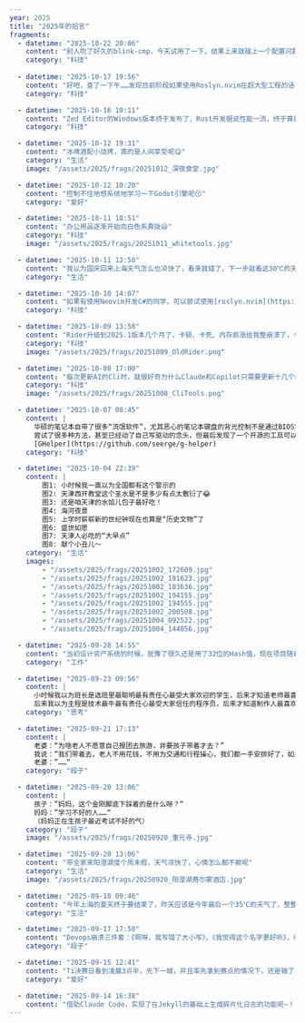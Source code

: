 ```yaml
---
year: 2025
title: "2025年的拾言"
fragments:
  - datetime: "2025-10-22 20:06"
    content: "别人吹了好久的blink-cmp，今天试用了一下，结果上来就碰上一个配置问题搞了好久才正常……第一印象就不是很好，姑且先继续试试看"
    category: "科技"
        
  - datetime: "2025-10-17 19:56"
    content: "好吧，查了一下午……发现目前阶段如果使用Roslyn.nvim在超大型工程的话（例如31934个目录共926814 文件），要将filewatching设置为off，否则保存任何文件都会卡顿1~2秒😂，代价是在编辑器外新添加或删除源代码文件后，需要手动执行一下LspRestart"
    category: "科技"

  - datetime: "2025-10-16 10:11"
    content: "Zed Editor的Windows版本终于发布了，Rust开发据说性能一流，终于算是全平台了，后面准备折腾一下试试，又多了一个玩具~！"
    category: "科技"

  - datetime: "2025-10-12 19:31"
    content: "冰啤酒配小烧烤，真的是人间享受呢😋"
    category: "生活"
    image: "/assets/2025/frags/20251012_深夜食堂.jpg"

  - datetime: "2025-10-12 10:20"
    content: "控制不住地想系统地学习一下Godot引擎呢😚"
    category: "爱好"

  - datetime: "2025-10-11 18:51"
    content: "办公用品逐渐开始向白色系靠拢😄"
    category: "科技"
    image: "/assets/2025/frags/20251011_whitetools.jpg"

  - datetime: "2025-10-11 12:58"
    content: "我以为国庆回来上海天气怎么也凉快了，看来我错了，下一步就看这30℃的天气能不能坚持到春节了……"
    category: "生活"

  - datetime: "2025-10-10 14:07"
    content: "如果有使用Neovim开发C#的同学，可以尝试使用[roslyn.nvim](https://github.com/seblyng/roslyn.nvim)代替OmniSharp来作为Lsp Server了，这个本质上就是使用和目前VS Code相同的Backend了，实测速度明显快很多，Decompile功能也是默认就支持不再需要额外的扩展了！"
    category: "科技"

  - datetime: "2025-10-09 13:58"
    content: "Rider升级到2025.1版本几个月了，卡顿、卡死、内存疯涨给我整崩溃了，今天回退到旧版本感觉好多了（但受制于Copilot插件没法回退到2023版本），真还有逆向优化这么一说吗？问了问AI，也不知道是真是假……"
    category: "科技"
    image: "/assets/2025/frags/20251009_OldRider.png"

  - datetime: "2025-10-08 17:00"
    content: "每次更新AI的Cli时，就很好奇为什么Claude和Copilot只需要更新十几个Package，但是Qwen每次都奔着几百去了……，这么多代码量吗？"
    category: "科技"
    image: "/assets/2025/frags/20251008_CliTools.png"

  - datetime: "2025-10-07 08:45"
    content: |
      华硕的笔记本自带了很多“流氓软件”，尤其恶心的笔记本键盘的背光控制不是通过BIOS实现的，而是通过这些“流氓软件”实现的，所以你还关不得、卸不得……
      尝试了很多种方法，甚至已经动了自己写驱动的念头，但最后发现了一个开源的工具可以完成这一目标，而且是针对所有华硕笔记本的，可见“天下苦X久矣”，你说华硕自己不觉闷吗？
      [GHelper](https://github.com/seerge/g-helper)
    category: "科技"

  - datetime: "2025-10-04 22:39"
    content: |
        图1: 小时候我一直以为全国都有这个警示的
        图2: 天津西开教堂这个圣水是不是多少有点太敷衍了😂
        图3: 还是咱天津的水馅儿包子最好吃！
        图4: 海河夜景
        图5: 上学时崭崭新的世纪钟现在也算是“历史文物”了
        图6: 盛世如愿
        图7: 天津人必吃的“大早点”
        图8: 献个小丑儿～
    category: "生活"
    images:
        - "/assets/2025/frags/20251002_172609.jpg"
        - "/assets/2025/frags/20251002_181623.jpg"
        - "/assets/2025/frags/20251002_183636.jpg"
        - "/assets/2025/frags/20251002_194155.jpg"
        - "/assets/2025/frags/20251002_194555.jpg"
        - "/assets/2025/frags/20251002_200508.jpg"
        - "/assets/2025/frags/20251004_092522.jpg"
        - "/assets/2025/frags/20251004_144856.jpg"

  - datetime: "2025-09-28 14:55"
    content: "当初设计资产系统的时候，犹豫了很久还是用了32位的Hash值，现在项目随着版本的迭代，果然出现冲突了，现在调整为64位要做不少工作，看起来当初的小家子气还是显得有些安卓思维了🫠（其实之前也没想到项目能发展到今天哈……）"
    category: "工作"

  - datetime: "2025-09-23 09:56"
    content: |
      小时候我以为班长是选班里最聪明最有责任心最受大家欢迎的学生，后来才知道老师最喜欢的是听她话的班长；
      后来我以为主程是技术最牛最有责任心最受大家信任的程序员，后来才知道制作人最喜欢的是听他话的主程。
    category: "思考"

  - datetime: "2025-09-21 17:13"
    content: |
      老婆：“为啥老人不愿意自己报团去旅游，非要孩子带着才去？”
      我说：”我们带着去，老人不用花钱，不用为交通和行程操心，我们都一手安排好了，如果不满意，还可给我们甩脸子表达不满，这些体验在外面报团是体验不到的“
      老婆：”……“
    category: "段子"

  - datetime: "2025-09-20 13:06"
    content: |
      孩子：”妈妈，这个金刚脚底下踩着的是什么呀？“
      妈妈：”学习不好的人……“
      （妈妈正在生孩子最近考试不好的气）
    category: "段子"
    image: "/assets/2025/frags/20250920_重元寺.jpg"

  - datetime: "2025-09-20 13:06"
    content: "带全家来阳澄湖度个周末假，天气凉快了，心情怎么都不赖呢"
    category: "生活"
    image: "/assets/2025/frags/20250920_阳澄湖费尔蒙酒店.jpg"

  - datetime: "2025-09-18 09:46"
    content: "今年上海的夏天终于要结束了，昨天应该是今年最后一个35℃的天气了，整整热了3个半月，难道这就是传说中的全球变暖吗？"
    category: "生活"

  - datetime: "2025-09-17 17:50"
    content: "Devops崩溃三件套：《啊呀，我写错了大小写》，《我觉得这个名字更好听》，《还是挪到这个目录下吧》"
    category: "段子"

  - datetime: "2025-09-15 12:41"
    content: "Ti决赛日看到凌晨3点半，先下一城，并且率先拿到赛点的情况下，还是输了，真的太难受了T_T"
    category: "爱好"

  - datetime: "2025-09-14 16:38"
    content: "借助Claude Code，实现了在Jekyll的基础上生成碎片化日志的功能呢~！"
---
```

